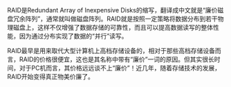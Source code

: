 

RAID是Redundant Array of Inexpensive Disks的缩写，翻译成中文就是“廉价磁盘冗余阵列”，通常就叫做磁盘阵列。RAID就是按照一定策略将数据分布到若干物理磁盘上，这样不仅增强了数据存储的可靠性，而且可以提高数据读写的整体性能，因为通过分布实现了数据的“并行”读写。

RAID最早是用来取代大型计算机上高档存储设备的，相对于那些高档存储设备而言，RAID的价格很便宜，这也是其名称中带有“廉价”一词的原因。但其实很长时间，对于PC机而言，其价格远远谈不上“廉价”！近几年，随着存储技术的发展，RAID开始变得真正物美价廉了。



